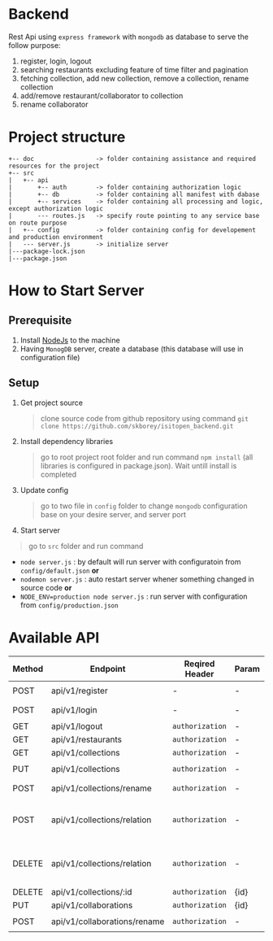 # Backend

Rest Api using `express framework` with `mongodb` as database to serve the follow purpose:
1. register, login, logout
2. searching restaurants excluding feature of time filter and pagination
3. fetching collection, add new collection, remove a collection, rename collection
4. add/remove restaurant/collaborator to collection
5. rename collaborator

# Project structure

```
+-- doc                 -> folder containing assistance and required resources for the project
+-- src
|   +-- api
|       +-- auth        -> folder containing authorization logic
|       +-- db          -> folder containing all manifest with dabase
|       +-- services    -> folder containing all processing and logic, except authorization logic
|       --- routes.js   -> specify route pointing to any service base on route purpose
|   +-- config          -> folder containing config for developement and production environment
|   --- server.js       -> initialize server
|---package-lock.json
|---package.json
```

# How to Start Server

## Prerequisite

1. Install [NodeJs](https://nodejs.org/en/) to the machine
2. Having `MonogDB` server, create a database (this database will use in configuration file)

## Setup

1. Get project source

   > clone source code from github repository using command `git clone https://github.com/skborey/isitopen_backend.git`
   
2. Install dependency libraries
   
   > go to root project root folder and run command `npm install` (all libraries is configured in package.json). Wait untill install is completed
   
3. Update config
  
   > go to two file in `config` folder to change `mongodb` configuration base on your desire server, and server port

4. Start server

  > go to `src` folder and run command
  
  - `node server.js` : by default will run server with configuratoin from `config/default.json` __or__
  - `nodemon server.js` : auto restart server whener something changed in source code __or__
  - `NODE_ENV=production node server.js` : run server with configuration from `config/production.json`

# Available API

| Method  | Endpoint  | Reqired Header  | Param  | Body Field |
|---|---|---|---|---|
| POST | api/v1/register  | - | -  | ```{'email': 'skborey@gmail.com', 'password': 'mypassword'``` |
| POST | api/v1/login  | -  | -  | ```{'email': 'skborey@gmail.com', 'password': 'mypassword'``` |
| GET | api/v1/logout  | `authorization`  | -  | - |
| GET | api/v1/restaurants  | `authorization`  | - | - |
| GET | api/v1/collections  | `authorization` | -  | - |
| PUT | api/v1/collections  | `authorization` | -  | ```{'name': 'Borey', 'owner_email':'skborey@gmail.com'}``` |
| POST | api/v1/collections/rename  | `authorization` | -  | ```{'id': '5df6614022eb0971498f3b6c', 'new_name': 'Borey Sok'}``` |
| POST | api/v1/collections/relation  | `authorization` | - | ```{ 'collection_id': '5df6614022eb0971498f3b6c', 'collaboration_id': '5df67bb3c85f853a78f2f90c', 'restaurant_id':'5df67bd7af54e63a834d25a9'}``` |
| DELETE | api/v1/collections/relation  | `authorization` | -  | ```{ 'collection_id': '5df6614022eb0971498f3b6c', 'collaboration_id': '5df67bb3c85f853a78f2f90c', 'restaurant_id':'5df67bd7af54e63a834d25a9'}```|
| DELETE | api/v1/collections/:id  | `authorization` | {id}  | - |
| PUT | api/v1/collaborations  | `authorization` | {id}  | -  |
| POST | api/v1/collaborations/rename  | `authorization` | -  | ```{'name': 'Borey', 'owner_email':'skborey@gmail.com'}```  |
